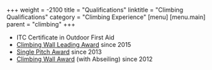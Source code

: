 +++
weight = -2100
title = "Qualifications"
linktitle = "Climbing Qualifications"
category = "Climbing Experience"
[menu]
  [menu.main]
    parent = "climbing"
+++

- ITC Certificate in Outdoor First Aid
- [Climbing Wall Leading Award][CWLA] since 2015
- [Single Pitch Award][SPA] since 2013
- [Climbing Wall Award][CWA] (with Abseiling) since 2012

[CWA]: http://www.mountain-training.org/award-schemes/cwa
[SPA]: http://www.mountain-training.org/award-schemes/spa
[CWLA]: http://www.mountain-training.org/award-schemes/cwla
